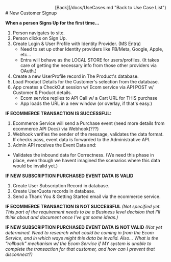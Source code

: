 <div style="text-align:right;">[Back](/docs/UseCases.md "Back to Use Case List")</div>
# New Customer Signup

**When a person Signs Up for the first time...**

1. Person navigates to site.
2. Person clicks on Sign Up.
3. Create Login & User Profile with Identity Provider.  (MS Entra)
   * Need to set up other Identity providers like FB/Meta, Google, Apple, etc...
   * Entra will behave as the LOCAL STORE for users/profiles.  (It takes care of getting the necessary info from those other providers via OAuth.)
4. Create a new UserProfile record in The Product's database.
5. Load Product Details for the Customer's selection from the database.
6. App creates a CheckOut session w/ Ecom service via API POST w/ Customer & Product details.
   * Ecom service replies to API Call w/ a Cart URL for THIS purchase
   * App loads the URL in a new window (or overlay, if that's easy.)
  
**IF ECOMMERCE TRANSACTION IS SUCCESSFUL:**
1. Ecommerce Service will send a Purchase event (need more details from ecommerce API Docs) via Webhook(???)
2. Webhook verifies the sender of the message, validates the data format.  If checks pass, event data is forwarded to the Administrative API.
3. Admin API receives the Event Data and:
  * Validates the inbound data for Correctness.  (We need this phase in place, even though we havent imagined the scenarios where this data would be invalid yet.)

**IF NEW SUBSCRIPTION PURCHASED EVENT DATA IS VALID**
1. Create User Subscription Record in database.
2. Create UserQuota records in database.
3. Send a Thank You & Getting Started email via the ecommerce service.

**IF ECOMMERCE TRANSACTION IS NOT SUCCESSFUL**
*(Not specified yet.  This part of the requirement needs to be a Business level decision that I'll think about and document once I've got some ideas.)*

**IF NEW SUBSCRIPTION PURCHASED EVENT DATA IS NOT VALID**
*(Not yet determined.  Need to research what could be coming in from the Ecom Service, and in which ways might this data be invalid.  Also... What is the "rollback" mechanism w/ the Ecom Service if MY system is unable to complete the transaction for that customer, and how can I prevent that disconnect?)*
